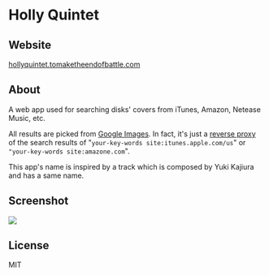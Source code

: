 # Holly Quintet

## Website

[hollyquintet.tomaketheendofbattle.com](http://hollyquintet.tomaketheendofbattle.com)

## About

A web app used for searching disks' covers from iTunes, Amazon, Netease Music, etc.

All results are picked from [Google Images](https://images.google.com). In fact, it's just a [reverse proxy](http://en.wikipedia.org/wiki/Reverse_proxy) of the search results of "`your-key-words site:itunes.apple.com/us`" or `"your-key-words site:amazone.com`".

This app's name is inspired by a track which is composed by Yuki Kajiura and has a same name.

## Screenshot

![](http://i.imgur.com/GEt4wzR.gif)

## License

MIT

